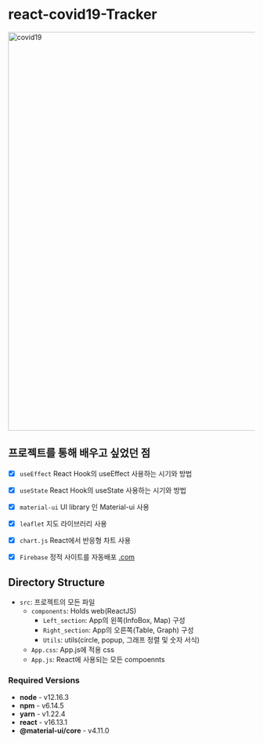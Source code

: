 # react-covid19-Tracker
<img width="813" alt="covid19" src="https://user-images.githubusercontent.com/45006553/92691531-aa30ae00-f37d-11ea-9e88-4eaf05c65e22.png">

## 프로젝트를 통해 배우고 싶었던 점

- [x] `useEffect` React Hook의 useEffect 사용하는 시기와 방법
- [X] `useState` React Hook의 useState 사용하는 시기와 방법
- [X] `material-ui` UI library 인 Material-ui 사용
- [X] `leaflet` 지도 라이브러리 사용
- [X] `chart.js` React에서 반응형 차트 사용

- [X] `Firebase` 정적 사이트를 자동배포 [.com](https://vercel.com)

## Directory Structure

- `src`: 프로젝트의 모든 파일
  - `components`: Holds web(ReactJS)
    - `Left_section`: App의 왼쪽(InfoBox, Map) 구성
    - `Right_section`: App의 오른쪽(Table, Graph) 구성
    - `Utils`: utils(circle, popup, 그래프 정렬 및 숫자 서식)
  - `App.css`: App.js에 적용 css
  - `App.js`: React에 사용되는 모든 compoennts 

### Required Versions

- **node** - v12.16.3
- **npm** - v6.14.5
- **yarn** - v1.22.4
- **react** - v16.13.1
- **@material-ui/core** - v4.11.0
